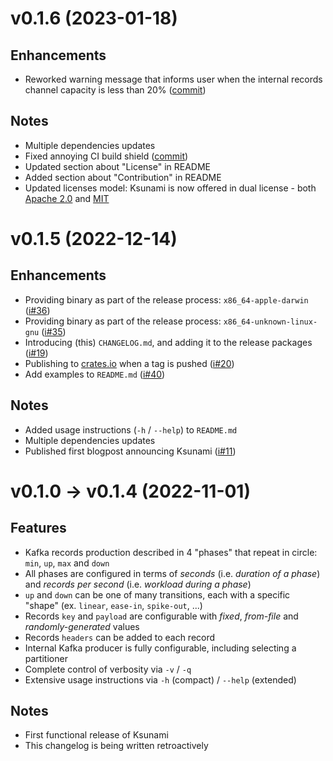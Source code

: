 # v0.1.6 (2023-01-18)

## Enhancements

* Reworked warning message that informs user when the internal records channel capacity is less than 20% ([commit](https://github.com/kafkesc/ksunami/commit/a8f7bee444ae59f5509ad4170c4f10c76a1ceb13))

## Notes

* Multiple dependencies updates
* Fixed annoying CI build shield ([commit](https://github.com/kafkesc/ksunami/commit/d07c1124b4630d4e495f1dd0413ba69d95d8db9f))
* Updated section about "License" in README
* Added section about "Contribution" in README
* Updated licenses model: Ksunami is now offered in dual license - both [Apache 2.0](LICENSE-APACHE) and [MIT](LICENSE-MIT)

# v0.1.5 (2022-12-14)

## Enhancements

* Providing binary as part of the release process: `x86_64-apple-darwin` ([i#36](https://github.com/kafkesc/ksunami/issues/36))
* Providing binary as part of the release process: `x86_64-unknown-linux-gnu` ([i#35](https://github.com/kafkesc/ksunami/issues/35))
* Introducing (this) `CHANGELOG.md`, and adding it to the release packages ([i#19](https://github.com/kafkesc/ksunami/issues/19))
* Publishing to [crates.io](https://crates.io/crates/ksunami) when a tag is pushed ([i#20](https://github.com/kafkesc/ksunami/issues/20))
* Add examples to `README.md` ([i#40](https://github.com/kafkesc/ksunami/issues/40))

## Notes

* Added usage instructions (`-h` / `--help`) to `README.md`
* Multiple dependencies updates
* Published first blogpost announcing Ksunami ([i#11](https://github.com/kafkesc/ksunami/issues/11))

# v0.1.0 -> v0.1.4 (2022-11-01)

## Features

* Kafka records production described in 4 "phases" that repeat in circle: `min`, `up`, `max` and `down`
* All phases are configured in terms of _seconds_ (i.e. _duration of a phase_) and _records per second_ (i.e. _workload during a phase_)
* `up` and `down` can be one of many transitions, each with a specific "shape" (ex. `linear`, `ease-in`, `spike-out`, ...)
* Records `key` and `payload` are configurable with _fixed_, _from-file_ and _randomly-generated_ values
* Records `headers` can be added to each record
* Internal Kafka producer is fully configurable, including selecting a partitioner
* Complete control of verbosity via `-v` / `-q`
* Extensive usage instructions via `-h` (compact) / `--help` (extended)

## Notes

* First functional release of Ksunami
* This changelog is being written retroactively
